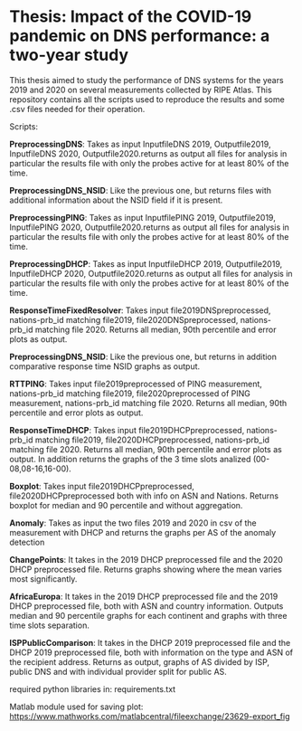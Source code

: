 # Thesis: Impact of the COVID-19 pandemic on DNS performance: a two-year study
This thesis aimed to study the performance of DNS systems for the years 2019 and
2020 on several measurements collected by RIPE Atlas. This repository contains all the scripts used to reproduce the results and some .csv files needed for their operation.


Scripts:

**PreprocessingDNS**: Takes as input InputfileDNS 2019, Outputfile2019, InputfileDNS 2020, Outputfile2020.returns as output all files for analysis in particular the results file with only the probes active for at least 80% of the time.

**PreprocessingDNS_NSID**: Like the previous one, but returns files with additional information about the NSID field if it is present.

**PreprocessingPING**: Takes as input InputfilePING 2019, Outputfile2019, InputfilePING 2020, Outputfile2020.returns as output all files for analysis in particular the results file with only the probes active for at least 80% of the time.

**PreprocessingDHCP**: Takes as input InputfileDHCP 2019, Outputfile2019, InputfileDHCP 2020, Outputfile2020.returns as output all files for analysis in particular the results file with only the probes active for at least 80% of the time.

**ResponseTimeFixedResolver**: Takes input file2019DNSpreprocessed, nations-prb_id matching file2019, file2020DNSpreprocessed, nations-prb_id matching file 2020. Returns all median, 90th percentile and error plots as output. 

**PreprocessingDNS_NSID**: Like the previous one, but returns in addition comparative response time NSID graphs as output.

**RTTPING**: Takes input file2019preprocessed of PING measurement, nations-prb_id matching file2019, file2020preprocessed of PING measurement, nations-prb_id matching file 2020. Returns all median, 90th percentile and error plots as output. 

**ResponseTimeDHCP**: Takes input file2019DHCPpreprocessed, nations-prb_id matching file2019, file2020DHCPpreprocessed, nations-prb_id matching file 2020. Returns all median, 90th percentile and error plots as output. In addition returns the graphs of the 3 time slots analized (00-08,08-16,16-00).

**Boxplot**: Takes input file2019DHCPpreprocessed, file2020DHCPpreprocessed both with info on ASN and Nations. Returns boxplot for median and 90 percentile and without aggregation.

**Anomaly**: Takes as input the two files 2019 and 2020 in csv of the measurement with DHCP and returns the graphs per AS of the anomaly detection

**ChangePoints**: It takes in the 2019 DHCP preprocessed file and the 2020 DHCP preprocessed file. Returns graphs showing where the mean varies most significantly.

**AfricaEuropa**: It takes in the 2019 DHCP preprocessed file and the 2019 DHCP preprocessed file, both with ASN and country information. Outputs median and 90 percentile graphs for each continent and graphs with three time slots separation.

**ISPPublicComparison**: It takes in the DHCP 2019 preprocessed file and the DHCP 2019 preprocessed file, both with information on the type and ASN of the recipient address. Returns as output, graphs of AS divided by ISP, public DNS and with individual provider split for public AS.



required python libraries in: requirements.txt

Matlab module used for saving plot:
https://www.mathworks.com/matlabcentral/fileexchange/23629-export_fig
